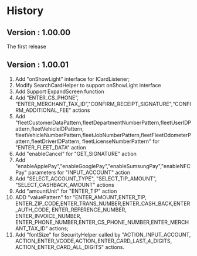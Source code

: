 # History
## Version :  1.00.00
   The first release

## Version :  1.00.01
   1. Add "onShowLight" interface for ICardListener;
   2. Modify SearchCardHelper to support onShowLight interface
   3. Add Support ExpandScreen function
   4. Add “ENTER_CS_PHONE”, “ENTER_MERCHANT_TAX_ID”,"CONFIRM_RECEIPT_SIGNATURE",“CONFIRM_ADDITIONAL_FEE” actions
   5. Add "fleetCustomerDataPattern,fleetDepartmentNumberPattern,fleetUserIDPattern,fleetVehicleIDPattern,
          fleetVehicleNumberPattern,fleetJobNumberPattern,fleetFleetOdometerPattern,fleetDriverIDPattern,
          fleetLicenseNumberPattern" for "ENTER_FLEET_DATA" action
   6. Add "enableCancel" for "GET_SIGNATURE" action
   7. Add "enableApplePay","enableGooglePay","enableSumsungPay","enableNFCPay" parameters for "INPUT_ACCOUNT" action
   8. Add "SELECT_ACCOUNT_TYPE", "SELECT_TIP_AMOUNT", "SELECT_CASHBACK_AMOUNT" actions
   9. Add "amountUnit" for "ENTER_TIP" action
   10. ADD "valuePattern" for "ENTER_AMOUNT,ENTER_TIP, ENTER_ZIP_CODE,ENTER_TRANS_NUMBER,ENTER_CASH_BACK,ENTER_AUTH_CODE,
        ENTER_REFERENCE_NUMBER, ENTER_INVOICE_NUMBER, ENTER_PHONE_NUMBER,ENTER_CS_PHONE_NUMBER,ENTER_MERCHANT_TAX_ID" actions;
   11. Add "fontSize" for SecurityHelper called by "ACTION_INPUT_ACCOUNT, ACTION_ENTER_VCODE,ACTION_ENTER_CARD_LAST_4_DIGITS,
           ACTION_ENTER_CARD_ALL_DIGITS" actions.

